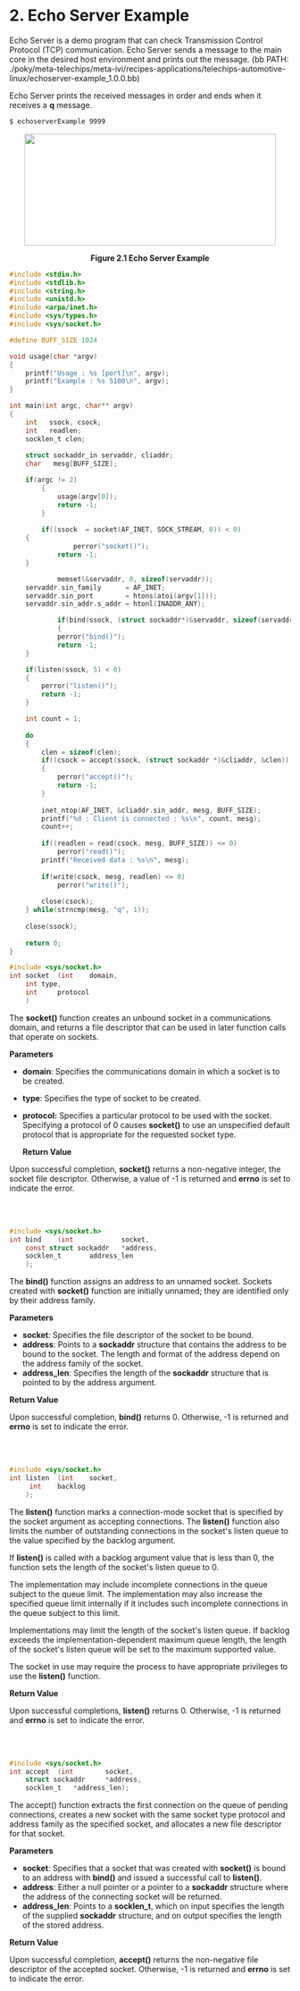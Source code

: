 # 2. Echo Server Example

Echo Server is a demo program that can check Transmission Control Protocol (TCP) communication. Echo Server sends a message to the main core in the desired host environment and prints out the message. (bb PATH: ./poky/meta-telechips/meta-ivi/recipes-applications/telechips-automotive-linux/echoserver-example_1.0.0.bb)

Echo Server prints the received messages in order and ends when it receives a **q** message.

```bash
$ echoserverExample 9999
```

<p align="center">
    <img src="https://github.com/Topst-Dev/Documentation/assets/144076415/756bd937-ae88-48d7-b4fe-09b4a974d1e4" width="450" height="200">
</p>
<p align="center"><strong>Figure 2.1 Echo Server Example</strong></p>

```c
#include <stdio.h>
#include <stdlib.h>
#include <string.h>
#include <unistd.h>
#include <arpa/inet.h>
#include <sys/types.h>
#include <sys/socket.h>

#define BUFF_SIZE 1024

void usage(char *argv)
{
    printf("Usage : %s [port]\n", argv);
    printf("Example : %s 5100\n", argv);
}

int main(int argc, char** argv)
{
    int   ssock, csock;
    int   readlen;
    socklen_t clen;
   
    struct sockaddr_in servaddr, cliaddr;
    char   mesg[BUFF_SIZE];

    if(argc != 2)
    	{
            usage(argv[0]);
		    return -1;
        }
	
    	if((ssock  = socket(AF_INET, SOCK_STREAM, 0)) < 0)
 	{
	            perror("socket()");
            return -1;
  	}

	        memset(&servaddr, 0, sizeof(servaddr));
   	servaddr.sin_family      = AF_INET;
  	servaddr.sin_port        = htons(atoi(argv[1]));
 	servaddr.sin_addr.s_addr = htonl(INADDR_ANY);

	        if(bind(ssock, (struct sockaddr*)&servaddr, sizeof(servaddr)) < 0)
	        {
		    perror("bind()");
		    return -1;
  	}

 	if(listen(ssock, 5) < 0)
 	{
 		perror("listen()");
 		return -1;
 	}

 	int count = 1;
	
 	do
 	{
 		clen = sizeof(clen);
 		if((csock = accept(ssock, (struct sockaddr *)&cliaddr, &clen)) < 0)
 		{
 			perror("accept()");
 			return -1;
 		}
		
 		inet_ntop(AF_INET, &cliaddr.sin_addr, mesg, BUFF_SIZE);
 		printf("%d : Client is connected : %s\n", count, mesg);
 		count++;
		
 		if((readlen = read(csock, mesg, BUFF_SIZE)) <= 0)
 			perror("read()");
 		printf("Received data : %s\n", mesg);
		
 		if(write(csock, mesg, readlen) <= 0)
 			perror("write()");
		
 		close(csock);
 	} while(strncmp(mesg, "q", 1));
	
 	close(ssock);
	
 	return 0;
}
```


```c
#include <sys/socket.h>
int socket	(int	domain,
	int	type,
	int 	protocol
	)

```


The **socket()** function creates an unbound socket in a communications domain, and returns a file descriptor that can be used in later function calls that operate on sockets.

**Parameters**
- **domain**: Specifies the communications domain in which a socket is to be created.
- **type**: Specifies the type of socket to be created.
- **protocol:** Specifies a particular protocol to be used with the socket. Specifying a protocol of 0 causes **socket()** to use an unspecified default protocol that is appropriate for the requested socket type.

  **Return Value**

Upon successful completion, **socket()** returns a non-negative integer, the socket file descriptor. Otherwise, a value of -1 is returned and **errno** is set to indicate the error.

<br/><br/>

```c
#include <sys/socket.h>
int bind	(int 			socket, 
	const struct sockaddr 	*address, 
	socklen_t 		address_len
	);

```


The **bind()** function assigns an address to an unnamed socket. Sockets created with **socket()** function are initially unnamed; they are identified only by their address family.

**Parameters**
- **socket**: Specifies the file descriptor of the socket to be bound.
- **address**: Points to a **sockaddr** structure that contains the address to be bound to the socket. The length and format of the address depend on the address family of the socket.
- **address_len**: Specifies the length of the **sockaddr** structure that is pointed to by the address argument.

**Return Value**

Upon successful completion, **bind()** returns 0. Otherwise, -1 is returned and **errno** is set to indicate the error.

<br/><br/>

```c
#include <sys/socket.h>
int listen	(int 	socket,
	 int 	backlog
	);

```


The **listen()** function marks a connection-mode socket that is specified by the socket argument as accepting connections. The **listen()** function also limits the number of outstanding connections in the socket's listen queue to the value specified by the backlog argument.

If **listen()** is called with a backlog argument value that is less than 0, the function sets the length of the socket's listen queue to 0.

The implementation may include incomplete connections in the queue subject to the queue limit. The implementation may also increase the specified queue limit internally if it includes such incomplete connections in the queue subject to this limit.

Implementations may limit the length of the socket's listen queue. If backlog exceeds the implementation-dependent maximum queue length, the length of the socket's listen queue will be set to the maximum supported value.

The socket in use may require the process to have appropriate privileges to use the **listen()** function.

**Return Value**

Upon successful completions, **listen()** returns 0. Otherwise, -1 is returned and **errno** is set to indicate the error.

<br/><br/>

```c
#include <sys/socket.h>
int accept	(int 		socket, 
	struct sockaddr 	*address,
	socklen_t 	*address_len);

```


The accept() function extracts the first connection on the queue of pending connections, creates a new socket with the same socket type protocol and address family as the specified socket, and allocates a new file descriptor for that socket.

**Parameters**
- **socket**: Specifies that a socket that was created with **socket()** is bound to an address with **bind()** and issued a successful call to **listen()**.
- **address**: Either a null pointer or a pointer to a **sockaddr** structure where the address of the connecting socket will be returned.
- **address_len**: Points to a **socklen_t**, which on input specifies the length of the supplied **sockaddr** structure, and on output specifies the length of the stored address.

**Return Value**

Upon successful completion, **accept()** returns the non-negative file descriptor of the accepted socket. Otherwise, -1 is returned and **errno** is set to indicate the error.
